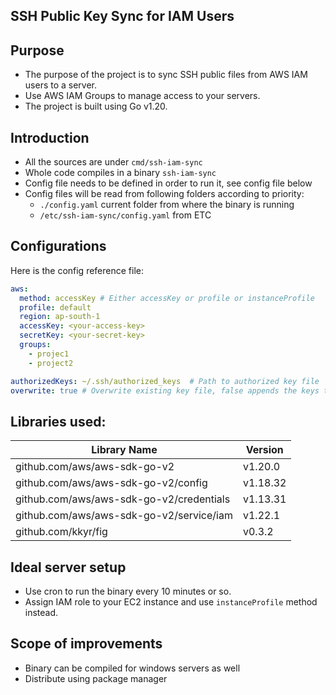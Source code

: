 SSH Public Key Sync for IAM Users
---------------------------------

## Purpose
- The purpose of the project is to sync SSH public files from AWS IAM users to a server.
- Use AWS IAM Groups to manage access to your servers. 
- The project is built using Go v1.20.

## Introduction
- All the sources are under `cmd/ssh-iam-sync`
- Whole code compiles in a binary `ssh-iam-sync`
- Config file needs to be defined in order to run it, see config file below
- Config files will be read from following folders according to priority:
    - `./config.yaml` current folder from where the binary is running
    - `/etc/ssh-iam-sync/config.yaml` from ETC

## Configurations
Here is the config reference file:
```yaml
aws:
  method: accessKey # Either accessKey or profile or instanceProfile
  profile: default
  region: ap-south-1
  accessKey: <your-access-key>
  secretKey: <your-secret-key>
  groups:
    - projec1
    - project2

authorizedKeys: ~/.ssh/authorized_keys  # Path to authorized key file
overwrite: true # Overwrite existing key file, false appends the keys to file
```

    
## Libraries used: 
| Library Name                             | Version  |
|------------------------------------------|----------|
| github.com/aws/aws-sdk-go-v2             | v1.20.0  |
| github.com/aws/aws-sdk-go-v2/config      | v1.18.32 |
| github.com/aws/aws-sdk-go-v2/credentials | v1.13.31 |
| github.com/aws/aws-sdk-go-v2/service/iam | v1.22.1  |
| github.com/kkyr/fig                      | v0.3.2   |


## Ideal server setup
- Use cron to run the binary every 10 minutes or so. 
- Assign IAM role to your EC2 instance and use `instanceProfile` method instead.

## Scope of improvements
- Binary can be compiled for windows servers as well 
- Distribute using package manager
